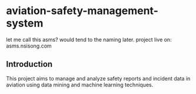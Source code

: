 # aviation-safety-management-system
let me call this asms? would tend to the naming later. project live on: asms.nsisong.com

## Introduction
This project aims to manage and analyze safety reports and incident data in aviation using data mining and machine learning techniques.
